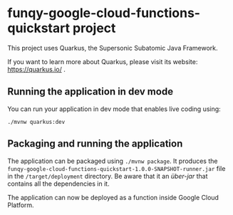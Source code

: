 # funqy-google-cloud-functions-quickstart project

This project uses Quarkus, the Supersonic Subatomic Java Framework.

If you want to learn more about Quarkus, please visit its website: https://quarkus.io/ .

## Running the application in dev mode

You can run your application in dev mode that enables live coding using:
```
./mvnw quarkus:dev
```

## Packaging and running the application

The application can be packaged using `./mvnw package`.
It produces the `funqy-google-cloud-functions-quickstart-1.0.0-SNAPSHOT-runner.jar` file in the `/target/deployment` directory.
Be aware that it an _über-jar_ that contains all the dependencies in it.

The application can now be deployed as a function inside Google Cloud Platform.